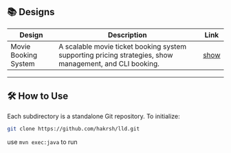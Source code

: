## 📚 Designs

| Design | Description | Link |
|--------|-------------|------|
| Movie Booking System | A scalable movie ticket booking system supporting pricing strategies, show management, and CLI booking. | [show](./movie-booking-maven) |


---

## 🛠️ How to Use

Each subdirectory is a standalone Git repository. To initialize:

```bash
git clone https://github.com/hakrsh/lld.git
```

use `mvn exec:java` to run